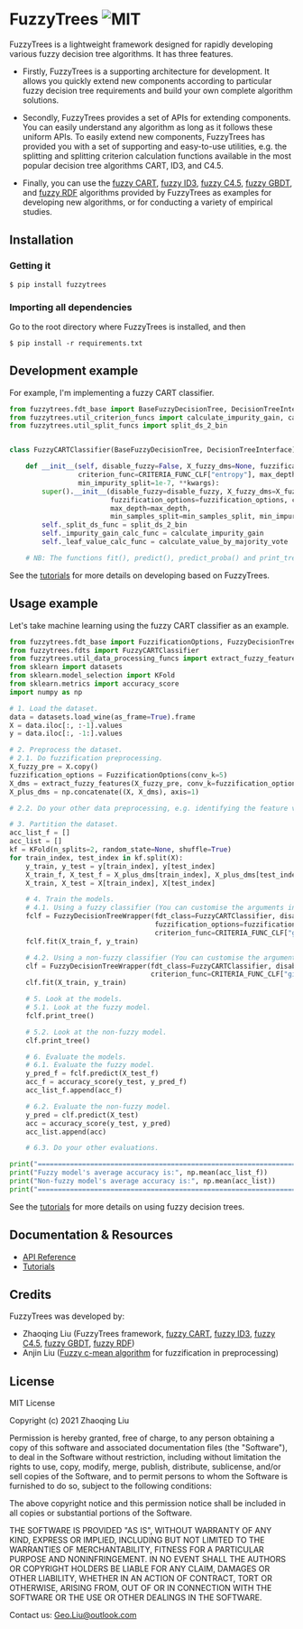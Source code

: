 # FuzzyTrees ![MIT](https://img.shields.io/badge/license-MIT-brightgreen)

FuzzyTrees is a lightweight framework designed for rapidly developing various fuzzy decision tree algorithms.
It has three features.

- Firstly, FuzzyTrees is a supporting architecture for development. 
It allows you quickly extend new components according to particular fuzzy decision tree requirements and build your own complete algorithm solutions.

- Secondly, FuzzyTrees provides a set of APIs for extending components. 
You can easily understand any algorithm as long as it follows these uniform APIs.
To easily extend new components, FuzzyTrees has provided you with a set of supporting and easy-to-use utilities, e.g. the splitting and splitting criterion calculation functions available in the most popular decision tree algorithms CART, ID3, and C4.5.

- Finally, you can use the [fuzzy CART](./fuzzytrees/fdt_base.py), [fuzzy ID3](./fuzzytrees/fdt_base.py), [fuzzy C4.5](./fuzzytrees/fdt_base.py), [fuzzy GBDT](./fuzzytrees/fgbdt.py), and [fuzzy RDF](./fuzzytrees/frdf.py) algorithms provided by FuzzyTrees as examples for developing new algorithms, or for conducting a variety of empirical studies.


## Installation
###  Getting it
```shell
$ pip install fuzzytrees
```

###  Importing all dependencies
Go to the root directory where FuzzyTrees is installed, and then
```shell
$ pip install -r requirements.txt
```


## Development example
For example, I'm implementing a fuzzy CART classifier.

```python
from fuzzytrees.fdt_base import BaseFuzzyDecisionTree, DecisionTreeInterface, CRITERIA_FUNC_CLF
from fuzzytrees.util_criterion_funcs import calculate_impurity_gain, calculate_value_by_majority_vote
from fuzzytrees.util_split_funcs import split_ds_2_bin


class FuzzyCARTClassifier(BaseFuzzyDecisionTree, DecisionTreeInterface):

    def __init__(self, disable_fuzzy=False, X_fuzzy_dms=None, fuzzification_options=None,
                 criterion_func=CRITERIA_FUNC_CLF["entropy"], max_depth=float("inf"), min_samples_split=2,
                 min_impurity_split=1e-7, **kwargs):
        super().__init__(disable_fuzzy=disable_fuzzy, X_fuzzy_dms=X_fuzzy_dms,
                         fuzzification_options=fuzzification_options, criterion_func=criterion_func,
                         max_depth=max_depth,
                         min_samples_split=min_samples_split, min_impurity_split=min_impurity_split, **kwargs)
        self._split_ds_func = split_ds_2_bin
        self._impurity_gain_calc_func = calculate_impurity_gain
        self._leaf_value_calc_func = calculate_value_by_majority_vote

    # NB: The functions fit(), predict(), predict_proba() and print_tree() are already defined in the super class BaseFuzzyDecisionTree.
```

See the [tutorials](./tutorials.md) for more details on developing based on FuzzyTrees.


## Usage example
Let's take machine learning using the fuzzy CART classifier as an example.

```python
from fuzzytrees.fdt_base import FuzzificationOptions, FuzzyDecisionTreeWrapper, CRITERIA_FUNC_CLF
from fuzzytrees.fdts import FuzzyCARTClassifier
from fuzzytrees.util_data_processing_funcs import extract_fuzzy_features
from sklearn import datasets
from sklearn.model_selection import KFold
from sklearn.metrics import accuracy_score
import numpy as np

# 1. Load the dataset.
data = datasets.load_wine(as_frame=True).frame
X = data.iloc[:, :-1].values
y = data.iloc[:, -1:].values

# 2. Preprocess the dataset.
# 2.1. Do fuzzification preprocessing.
X_fuzzy_pre = X.copy()
fuzzification_options = FuzzificationOptions(conv_k=5)
X_dms = extract_fuzzy_features(X_fuzzy_pre, conv_k=fuzzification_options.conv_k)
X_plus_dms = np.concatenate((X, X_dms), axis=1)

# 2.2. Do your other data preprocessing, e.g. identifying the feature values and target values, processing the missing values, etc.

# 3. Partition the dataset.
acc_list_f = []
acc_list = []
kf = KFold(n_splits=2, random_state=None, shuffle=True)
for train_index, test_index in kf.split(X):
    y_train, y_test = y[train_index], y[test_index]
    X_train_f, X_test_f = X_plus_dms[train_index], X_plus_dms[test_index]
    X_train, X_test = X[train_index], X[test_index]

    # 4. Train the models.
    # 4.1. Using a fuzzy classifier (You can customise the arguments in your constructor and their default values).
    fclf = FuzzyDecisionTreeWrapper(fdt_class=FuzzyCARTClassifier, disable_fuzzy=False,
                                    fuzzification_options=fuzzification_options,
                                    criterion_func=CRITERIA_FUNC_CLF["gini"], max_depth=5)
    fclf.fit(X_train_f, y_train)

    # 4.2. Using a non-fuzzy classifier (You can customise the arguments in your constructor and their default values).
    clf = FuzzyDecisionTreeWrapper(fdt_class=FuzzyCARTClassifier, disable_fuzzy=True,
                                   criterion_func=CRITERIA_FUNC_CLF["gini"], max_depth=5)
    clf.fit(X_train, y_train)

    # 5. Look at the models.
    # 5.1. Look at the fuzzy model.
    fclf.print_tree()

    # 5.2. Look at the non-fuzzy model.
    clf.print_tree()

    # 6. Evaluate the models.
    # 6.1. Evaluate the fuzzy model.
    y_pred_f = fclf.predict(X_test_f)
    acc_f = accuracy_score(y_test, y_pred_f)
    acc_list_f.append(acc_f)

    # 6.2. Evaluate the non-fuzzy model.
    y_pred = clf.predict(X_test)
    acc = accuracy_score(y_test, y_pred)
    acc_list.append(acc)

    # 6.3. Do your other evaluations.

print("========================================================================================")
print("Fuzzy model's average accuracy is:", np.mean(acc_list_f))
print("Non-fuzzy model's average accuracy is:", np.mean(acc_list))
print("========================================================================================")
```

See the [tutorials](./tutorials.md) for more details on using fuzzy decision trees.


## Documentation & Resources
- [API Reference](./docs/index.html)
- [Tutorials](./tutorials.md)


## Credits
FuzzyTrees was developed by:
- Zhaoqing Liu (FuzzyTrees framework, [fuzzy CART](./fuzzytrees/fdt_base.py), [fuzzy ID3](./fuzzytrees/fdt_base.py), [fuzzy C4.5](./fuzzytrees/fdt_base.py), [fuzzy GBDT](./fuzzytrees/fgbdt.py), [fuzzy RDF](./fuzzytrees/frdf.py))
- Anjin Liu ([Fuzzy c-mean algorithm](./fuzzytrees/util_data_processing_funcs.py) for fuzzification in preprocessing)


License
----

MIT License

Copyright (c) 2021 Zhaoqing Liu

Permission is hereby granted, free of charge, to any person obtaining a copy
of this software and associated documentation files (the "Software"), to deal
in the Software without restriction, including without limitation the rights
to use, copy, modify, merge, publish, distribute, sublicense, and/or sell
copies of the Software, and to permit persons to whom the Software is
furnished to do so, subject to the following conditions:

The above copyright notice and this permission notice shall be included in all
copies or substantial portions of the Software.

THE SOFTWARE IS PROVIDED "AS IS", WITHOUT WARRANTY OF ANY KIND, EXPRESS OR
IMPLIED, INCLUDING BUT NOT LIMITED TO THE WARRANTIES OF MERCHANTABILITY,
FITNESS FOR A PARTICULAR PURPOSE AND NONINFRINGEMENT. IN NO EVENT SHALL THE
AUTHORS OR COPYRIGHT HOLDERS BE LIABLE FOR ANY CLAIM, DAMAGES OR OTHER
LIABILITY, WHETHER IN AN ACTION OF CONTRACT, TORT OR OTHERWISE, ARISING FROM,
OUT OF OR IN CONNECTION WITH THE SOFTWARE OR THE USE OR OTHER DEALINGS IN THE
SOFTWARE.


Contact us: Geo.Liu@outlook.com


